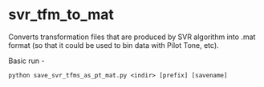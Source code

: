 # svr_tfm_to_mat

Converts transformation files that are produced by SVR algorithm into .mat format (so that it could be used to bin data with Pilot Tone, etc). 

Basic run - 

`python save_svr_tfms_as_pt_mat.py <indir> [prefix] [savename]` 
